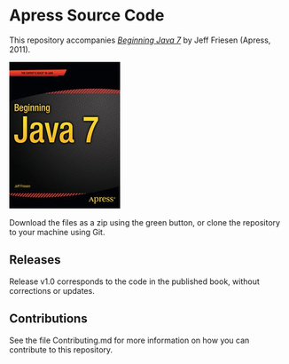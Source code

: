 # Apress Source Code

This repository accompanies [*Beginning Java 7*](http://www.apress.com/9781430239093) by Jeff Friesen (Apress, 2011).

![Cover image](9781430239093.jpg)

Download the files as a zip using the green button, or clone the repository to your machine using Git.

## Releases

Release v1.0 corresponds to the code in the published book, without corrections or updates.

## Contributions

See the file Contributing.md for more information on how you can contribute to this repository.
